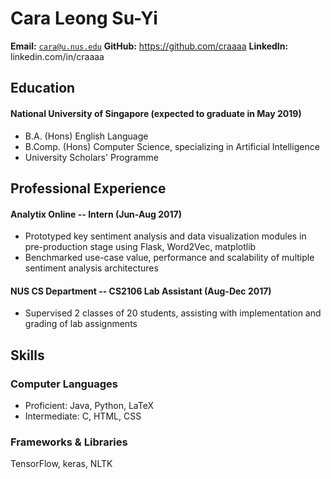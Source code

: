 # Cara Leong Su-Yi

 **Email:** [`cara@u.nus.edu`](mailto:cara@u.nus.edu)
 **GitHub:** https://github.com/craaaa
**LinkedIn:** linkedin.com/in/craaaa

## Education

#### National University of Singapore (expected to graduate in May 2019)
- B.A. (Hons) English Language
- B.Comp. (Hons) Computer Science, specializing in Artificial Intelligence
- University Scholars' Programme

## Professional Experience

#### Analytix Online -- Intern (Jun-Aug 2017)
- Prototyped key sentiment analysis and data visualization modules in pre-production stage using Flask, Word2Vec, matplotlib
- Benchmarked use-case value, performance and scalability of multiple sentiment analysis architectures

#### NUS CS Department -- CS2106 Lab Assistant (Aug-Dec 2017)
- Supervised 2 classes of 20 students, assisting with implementation and grading of lab assignments

## Skills

### Computer Languages
- Proficient: Java, Python, LaTeX
- Intermediate: C, HTML, CSS

### Frameworks & Libraries
TensorFlow, keras, NLTK

